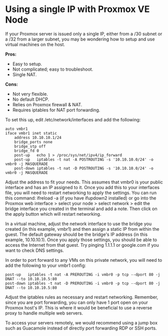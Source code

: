 # Using a single IP with Proxmox VE Node

If your Proxmox server is issued only a single IP, either from a /30 subnet or a /32 from a larger subnet, you may be wondering how to setup and use virtual machines on the host.

**Pros:**
- Easy to setup.
- Not complicated; easy to troubleshoot.
- Single NAT.

**Cons:**
- Not very flexible.
- No default DHCP.
- Relies on Proxmox firewall & NAT.
- Requires iptables for NAT port forwarding.

To set this up, edit /etc/network/interfaces and add the following:

    auto vmbr1
    iface vmbr1 inet static
        address 10.10.10.1/24
        bridge_ports none
        bridge_stp off
        bridge_fd 0
        post-up   echo 1 > /proc/sys/net/ipv4/ip_forward
        post-up   iptables -t nat -A POSTROUTING -s '10.10.10.0/24' -o vmbr0 -j MASQUERADE
        post-down iptables -t nat -D POSTROUTING -s '10.10.10.0/24' -o vmbr0 -j MASQUERADE

Adjust the address to fit your needs. This assumes that vmbr0 is your public interface and has an IP assigned to it. Once you add this to your interfaces file, you will need to restart networking to apply the settings. You can run this command: ifreload -a (if you have ifupdown2 installed) or go into the Proxmox web interface > select your node > select network > edit the bridge interface you created in the terminal and add a note. Then click on the apply button which will restart networking.

In a virtual machine, adjust the network interface to use the bridge you created (in this example, vmbr1) and then assign a static IP from within the guest. The default gateway should be the bridge's IP address (in this example, 10.10.10.1). Once you apply those settings, you should be able to access the Internet from that guest. Try pinging 1.1.1.1 or google.com if you want to check DNS settings.

In order to port forward to any VMs on this private network, you will need to add the following to your vmbr1 config:

    post-up   iptables -t nat -A PREROUTING -i vmbr0 -p tcp --dport 80 -j DNAT --to 10.10.10.5:80
    post-down iptables -t nat -D PREROUTING -i vmbr0 -p tcp --dport 80 -j DNAT --to 10.10.10.5:80

Adjust the iptables rules as necessary and restart networking. Remember, since you are port forwarding, you can only have 1 port open on your Proxmox host's IP. This is where it would be beneficial to use a reverse proxy to handle multiple web servers.

To access your servers remotely, we would recommend using a jump box such as Guacamole instead of directly port forwarding RDP or SSH ports.